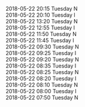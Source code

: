 2018-05-22 20:15 Tuesday  N  
2018-05-22 20:10 Tuesday  I  
2018-05-22 13:20 Tuesday  N  
2018-05-22 12:55 Tuesday  I  
2018-05-22 11:50 Tuesday  N  
2018-05-22 11:45 Tuesday  I  
2018-05-22 09:30 Tuesday  N  
2018-05-22 09:25 Tuesday  I  
2018-05-22 09:20 Tuesday  N  
2018-05-22 08:35 Tuesday  I  
2018-05-22 08:25 Tuesday  N  
2018-05-22 08:20 Tuesday  I  
2018-05-22 08:10 Tuesday  N  
2018-05-22 08:00 Tuesday  I  
2018-05-22 07:50 Tuesday  N  
